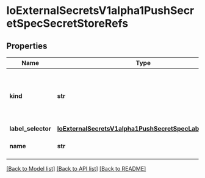 # IoExternalSecretsV1alpha1PushSecretSpecSecretStoreRefs

## Properties
Name | Type | Description | Notes
------------ | ------------- | ------------- | -------------
**kind** | **str** | Kind of the SecretStore resource (SecretStore or ClusterSecretStore) Defaults to &#x60;SecretStore&#x60; | [optional] 
**label_selector** | [**IoExternalSecretsV1alpha1PushSecretSpecLabelSelector**](IoExternalSecretsV1alpha1PushSecretSpecLabelSelector.md) |  | [optional] 
**name** | **str** | Optionally, sync to the SecretStore of the given name | [optional] 

[[Back to Model list]](../README.md#documentation-for-models) [[Back to API list]](../README.md#documentation-for-api-endpoints) [[Back to README]](../README.md)


